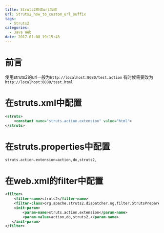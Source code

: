 ```yaml
---
title: Struts2修改url后缀
url: Struts2_how_to_custom_url_suffix
tags:
  - Struts2
categories:
  - Java Web
date: 2017-01-08 19:15:43
---
```

# 前言
使用struts2的url一般为`http://localhost:8080/test.action`
有时候需要改为`http://localhost:8080/test.html`
<!-- more -->

# 在struts.xml中配置
```xml
<struts>
    <constant name="struts.action.extension" value="html">
</struts>
```

# 在struts.properties中配置
```
struts.action.extension=action,do,struts2,
```

# 在web.xml的filter中配置
```xml
<filter>
    <filter-name>struts2</filter-name>
    <filter-class>org.apache.struts2.dispatcher.ng.filter.StrutsPrepareAndExecuteFilter</filter-class>
    <init-param>
        <param-name>struts.action.extension</param-name>
        <param-value>action,do,struts2,</param-name>
   </init-param>
</filter>

```
